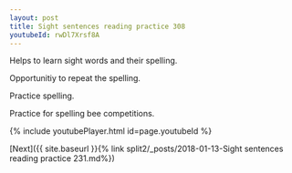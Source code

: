 ```yaml
---
layout: post
title: Sight sentences reading practice 308
youtubeId: rwDl7Xrsf8A
---
```

 
 
Helps to learn sight words and their spelling.

Opportunitiy to repeat the spelling. 

Practice spelling. 
 
Practice for spelling bee competitions. 
 
{% include youtubePlayer.html id=page.youtubeId %}
 
 

[Next]({{ site.baseurl }}{% link  split2/_posts/2018-01-13-Sight sentences reading practice 231.md%})
 

